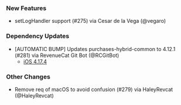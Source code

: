### New Features
* setLogHandler support (#275) via Cesar de la Vega (@vegaro)
### Dependency Updates
* [AUTOMATIC BUMP] Updates purchases-hybrid-common to 4.12.1 (#281) via RevenueCat Git Bot (@RCGitBot)
  * [iOS 4.17.4](https://github.com/RevenueCat/purchases-ios/releases/tag/4.17.4)
### Other Changes
* Remove req of macOS to avoid confusion (#279) via HaleyRevcat (@HaleyRevcat)
